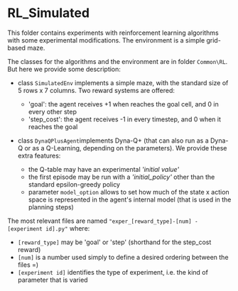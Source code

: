 
# RL_Simulated

This folder contains experiments with reinforcement learning algorithms with some experimental modifications.
The environment is a simple grid-based maze. 

The classes for the algorithms and the environment are in folder `Common\RL`. But here we provide some description:

- class `SimulatedEnv` implements a simple maze, with the standard size of 5 rows x 7 columns. Two reward systems are offered:
  - 'goal': the agent receives +1 when reaches the goal cell, and 0 in every other step
  - 'step_cost': the agent receives -1 in every timestep, and 0 when it reaches the goal

- class `DynaQPlusAgent`implements Dyna-Q+ (that can also run as a Dyna-Q or as a Q-Learning, depending on the parameters).
We provide these extra features:
  - the Q-table may have an experimental *'initial value'*
  - the first episode may be run with a *'initial_policy'* other than the standard epsilon-greedy policy
  - parameter `model_option` allows to set how much of the state x action space is represented in the agent's internal model 
  (that is used in the planning steps)

The most relevant files are named `"exper_[reward_type]-[num] - [experiment id].py"` where:
- `[reward_type]` may be 'goal' or 'step' (shorthand for the step_cost reward)
- `[num]` is a number used simply to define a desired ordering between the files =)
- `[experiment id]` identifies the type of experiment, i.e. the kind of parameter that is varied
